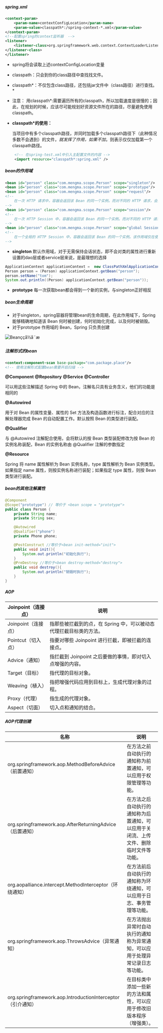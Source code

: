 ##### spring.xml

```xml
<context-param>
    <param-name>contextConfigLocation</param-name>
    <param-value>classpath*:/spring-context-*.xml</param-value>
</context-param>
<!--配置spring的context监听器  -->
<listener>
    <listener-class>org.springframework.web.context.ContextLoaderListener
</listener-class>
</listener>
```

- spring将会读取上述contextConfigLocation变量

- classpath：只会到你的class路径中查找找文件。

- classpath*：不仅包含class路径，还包括jar文件中（class路径）进行查找。*

- 注意： 用classpath*:需要遍历所有的classpath，所以加载速度是很慢的；因此，在规划的时候，应该尽可能规划好资源文件所在的路径，尽量避免使用classpath。

- **classpath\*的使用：**

  当项目中有多个classpath路径，并同时加载多个classpath路径下（此种情况多数不会遇到）的文件，*就发挥了作用，如果不加*，则表示仅仅加载第一个classpath路径。

  ```xml
   <!-- 在spring-test.xml中引入主配置文件的内容 -->
   <import resource="classpath*:spring.xml" />
  ```

  

##### bean的作用域

```xml
<bean id="person" class="com.mengma.scope.Person" scope="singleton"/>
<bean id="person" class="com.mengma.scope.Person" scope="prototype"/>
<bean id="person" class="com.mengma.scope.Person" scope="request"/>
<!--
	在一次 HTTP 请求中，容器会返回该 Bean 的同一个实例。而对不同的 HTTP 请求，会返回不同的实例，该作用域仅在当前 HTTP Request 内有效。
-->
<bean id="person" class="com.mengma.scope.Person" scope="session"/>
<!--
	在一次 HTTP Session 中，容器会返回该 Bean 的同一个实例。而对不同的 HTTP 请求，会返回不同的实例，该作用域仅在当前 HTTP Session 内有效。
-->
<bean id="person" class="com.mengma.scope.Person" scope="global Session"/>
<!--
	在一个全局的 HTTP Session 中，容器会返回该 Bean 的同一个实例。该作用域仅在使用 portlet context 时有效。
-->
```



- **singleton** 默认作用域，对于无需保持会话状态，即不会对类的属性进行重新设置的dao层或者service层来说，是最理想的选择

```java
ApplicationContext applicationContext =  new ClassPathXmlApplicationContext("classpath:spring-test.xml");
Person person = (Person) applicationContext.getBean("person");
person.setName("tom");
System.out.println((Person) applicationContext.getBean("person"));
```

- **prototype** 每一次获取bean都会得到一个新的实例，与singleton正好相反

##### bean生命周期

- 对于singleton，spring容器将管理bean的生命周期，在此作用域下，Spring 能够精确地知道该 Bean 何时被创建，何时初始化完成，以及何时被销毁。
- 对于prototype 作用域的 Bean，Spring 只负责创建

![Beanççå½å¨æ](http://c.biancheng.net/uploads/allimg/190701/5-1ZF1100325116.png)

##### 注解形式的bean

```xml
<context:component-scan base-package="com.package.place"/>
<!-- 使用注解形式配置bean需要开启扫描 -->
```



**@Component**   **@Repository**   **@Service** **@Controller**

可以用这些注解描述 Spring 中的 Bean，注解名只具有业务含义，他们的功能是相同的

**@Autowired**

用于对 Bean 的属性变量、属性的 Set 方法及构造函数进行标注，配合对应的注解处理器完成 Bean 的自动配置工作。默认按照 Bean 的类型进行装配。

**@Qualifier**

与 @Autowired 注解配合使用，会将默认的按 Bean 类型装配修改为按 Bean 的实例名称装配，Bean 的实例名称由 @Qualifier 注解的参数指定

**@Resource**    

Spring 将 name 属性解析为 Bean 实例名称，type 属性解析为 Bean 实例类型。如果指定 name 属性，则按实例名称进行装配；如果指定 type 属性，则按 Bean 类型进行装配。

##### bean的其他注解属性

```java
@Component
@Scope("prototype") // 等价于 <bean scope = "prototype">
public class Person {
    private String name;
    private String sex;

    @Autowired
    @Qualifier("phone")
    private Phone phone;

    @PostConstruct //等价于<bean init-method="init">
    public void init(){
        System.out.println("初始化执行");
    }
    @PreDestroy //等价于<bean destroy-method="destroy">
    public void destroy(){
        System.out.println("销毁时执行");
    }
}
```

##### AOP

| Joinpoint（连接点） | **说明**                                                     |
| ------------------- | ------------------------------------------------------------ |
| Joinpoint（连接点） | 指那些被拦截到的点，在 Spring 中，可以被动态代理拦截目标类的方法。 |
| Pointcut（切入点）  | 指要对哪些 Joinpoint 进行拦截，即被拦截的连接点。            |
| Advice（通知）      | 指拦截到 Joinpoint 之后要做的事情，即对切入点增强的内容。    |
| Target（目标）      | 指代理的目标对象。                                           |
| Weaving（植入）     | 指把增强代码应用到目标上，生成代理对象的过程。               |
| Proxy（代理）       | 指生成的代理对象。                                           |
| Aspect（切面）      | 切入点和通知的结合。                                         |

##### AOP代理创建

| 名称                                                        | 说明                                                         |
| ----------------------------------------------------------- | ------------------------------------------------------------ |
| org.springframework.aop.MethodBeforeAdvice（前置通知）      | 在方法之前自动执行的通知称为前置通知，可以应用于权限管理等功能。 |
| org.springframework.aop.AfterReturningAdvice（后置通知）    | 在方法之后自动执行的通知称为后置通知，可以应用于关闭流、上传文件、删除临时文件等功能。 |
| org.aopalliance.intercept.MethodInterceptor（环绕通知）     | 在方法前后自动执行的通知称为环绕通知，可以应用于日志、事务管理等功能。 |
| org.springframework.aop.ThrowsAdvice（异常通知）            | 在方法抛出异常时自动执行的通知称为异常通知，可以应用于处理异常记录日志等功能。 |
| org.springframework.aop.IntroductionInterceptor（引介通知） | 在目标类中添加一些新的方法和属性，可以应用于修改旧版本程序（增强类）。 |





























